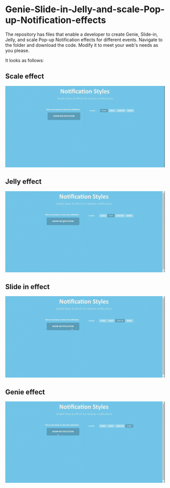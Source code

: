 # Genie-Slide-in-Jelly-and-scale-Pop-up-Notification-effects

The repository has files that enable a developer to create Genie, Slide-in, Jelly, and scale Pop-up Notification effects
for different events. Navigate to the folder and download the code. Modify it to meet your web's needs as you please.

It looks as follows:

## Scale effect

![Scale effect gif](scale-effect-gif.gif "Scale effect gif")

## Jelly effect

![Jelly effect gif](jelly-effect-gif.gif "Jelly effect gif")

## Slide in effect

![Slide-in effect gif](slide-in-effect-gif.gif "Slide-in effect gif")

## Genie effect

![genie effect gif](genie-effect-gif.gif "genie effect gif")
